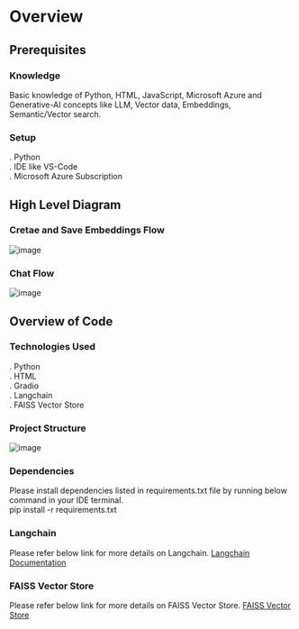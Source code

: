# Overview

## Prerequisites
### Knowledge
Basic knowledge of Python, HTML, JavaScript, Microsoft Azure and Generative-AI concepts like LLM, Vector data, Embeddings, Semantic/Vector search.

### Setup
. Python  
. IDE like VS-Code  
. Microsoft Azure Subscription  

## High Level Diagram
### Cretae and Save Embeddings Flow
![image](https://github.com/meetrais/Azure-AI-OpenAI/assets/17907862/5ae3b4f9-ceb8-4cd3-852b-88abef88b8de)

### Chat Flow
![image](https://github.com/meetrais/Azure-AI-OpenAI/assets/17907862/78f52ff9-f0cd-4ed8-9ab2-d2ec69e6a4b2)

## Overview of Code
### Technologies Used
. Python  
. HTML  
. Gradio  
. Langchain  
. FAISS Vector Store  

### Project Structure
![image](https://github.com/meetrais/Azure-AI-Search-OpenAI/assets/17907862/7235a84f-d727-4fc3-8970-47eeed0548de)

### Dependencies
Please install dependencies listed in requirements.txt file by running below command in your IDE terminal.  
pip install -r requirements.txt

### Langchain
Please refer below link for more details on Langchain.
[Langchain Documentation](https://python.langchain.com/docs/get_started/introduction/)

### FAISS Vector Store
Please refer below link for more details on FAISS Vector Store.
[FAISS Vector Store](https://faiss.ai/index.html)
